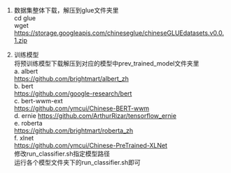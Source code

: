 1. 数据集整体下载，解压到glue文件夹里  
  cd glue  
  wget https://storage.googleapis.com/chineseglue/chineseGLUEdatasets.v0.0.1.zip
  
2. 训练模型  
  将预训练模型下载解压到对应的模型中prev_trained_model文件夹里  
  a. albert  
  https://github.com/brightmart/albert_zh  
  b. bert  
  https://github.com/google-research/bert  
  c. bert-wwm-ext  
  https://github.com/ymcui/Chinese-BERT-wwm  
  d. ernie
  https://github.com/ArthurRizar/tensorflow_ernie  
  e. roberta  
  https://github.com/brightmart/roberta_zh  
  f. xlnet  
  https://github.com/ymcui/Chinese-PreTrained-XLNet  
  修改run_classifier.sh指定模型路径  
  运行各个模型文件夹下的run_classifier.sh即可
 
